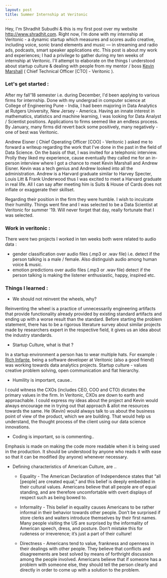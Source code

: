 ```yaml
---
layout: post
title: Summer Internship at Veritonic
---
```


Hey, I'm Shradhit Subudhi & this is my first post over my website <http://www.shradhit.com>.
Right now, I'm done with my internship at Veritonic - a dynamic startup which measures and scores audio creative, including voice, sonic brand elements and music — in streaming and radio ads, podcasts, smart speaker applications etc.
This post is about my work and experiences; I had a privilege to gather during my ten weeks of internship at Veritonic. I'll attempt to elaborate on the things I understood about startup culture & dealing with people from my mentor / boss [Kevin Marshall](https://falicon.com) ( Chief Technical Officer [CTO] - Veritonic ).

### Let's get started :

After my fall'18 semester i.e. during December, I'd been applying to various firms for internship. Done with my undergrad in computer science at College of Engineering Pune - India, I had been majoring in Data Analytics at Rutgers University, New Jersey - America. Having an innate interest in mathematics, statistics and machine learning, I was looking for Data Analyst / Scientist positions. Applications to firms seemed like an endless process. By January, many firms did revert back some positively, many negatively - one of best was Veritonic.

Andrew Eisner ( Chief Operating Officer [COO] - Veritonic ) asked me to forward a writeup regarding the work that I've done in the past in the field of Data Science. On the basis of that, I was invited for a telephonic interview. Prolly they liked my experience, cause eventually they called me for an in-person interview where I got a chance to meet Kevin Marshall and Andrew Eisner. Kevin was a tech genius and Andrew looked into all the administration. Andrew is a Harvard graduate similar to Harvey Specter, Louis Litt & Frank Underwood thus I was excited to meet a Harvard graduate in real life. All I can say after meeting him is Suits & House of Cards does not inflate or exaggerate their skillset.

Regarding their position in the firm they were humble. I wish to inculcate their humility. Things went fine and I was selected to be a Data Scientist at Veritonic for summer '19. Will never forget that day, really fortunate that I was selected.

### Work in veritonic :

There were two projects I worked in ten weeks both were related to audio data :
-  gender classification over audio files (.mp3 or .wav file) i.e. detect if the person talking is a male / female. Also distinguish audio among human voice & music.   
-  emotion predictions over audio files (.mp3 or .wav file) detect if the person talking is making the listener enthusiastic, happy, inspired etc.

### Things I learned :

- We should not reinvent the wheels, why?

Reinventing the wheel is a practice of unnecessarily engineering artifacts that provide functionality already provided by existing standard artifacts and ending up with a worse result than the standard. Before starting the problem statement, there has to be a rigorous literature survey about similar projects made by researchers expert in the respective field, it gives us an idea about the industry standards.


-  Startup Culture, what is that ?

In a startup environment a person has to wear multiple hats. For example : [Rich Infante](https://www.richinfante.com), being a software developer at Veritonic (also a good friend) was working towards data analytics projects. Startup culture -  values creative problem solving, open communication and flat hierarchy.

- Humility is important, cause..

I could witness the CXOs (includes CEO, COO and CTO) dictates the primary values in the firm. In Veritonic, CXOs are down to earth and approachable. I could express my ideas about the project and Kevin would always encourage me in trying out that approach & allot me resources towards the same. He (Kevin) would always talk to us about the business point of view of the product, which we are building. That would help us understand, the thought process of the client using our data science innovations.

- Coding is important, so is commenting..

Emphasis is made on making the code more readable when it is being used in the production. It should be understood by anyone who reads it with ease so that it can be modified (by anyone) whenever necessary.


- Defining characteristics of American Culture, are ..

   - Equality - The American Declaration of Independence states that “all [people] are created equal,” and this belief is deeply embedded in their cultural values. Americans believe that all people are of equal standing, and are therefore uncomfortable with overt displays of respect such as being bowed to.

   - Informality - This belief in equality causes Americans to be rather informal in their behavior towards other people. Don’t be surprised if store clerks and waiters introduce themselves by their first names. Many people visiting the US are surprised by the informality of American speech, dress, and posture. Don’t mistake this for rudeness or irreverence; it’s just a part of their culture!

   - Directness -  Americans tend to value, frankness and openness in their dealings with other people. They believe that conflicts and disagreements are best solved by means of forthright discussion among the people involved. Americans believe that if someone has a problem with someone else, they should tell the person clearly and directly in order to come up with a solution to the problem.
